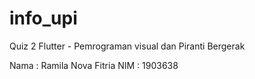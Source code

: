 # info_upi
Quiz 2 Flutter - Pemrograman visual dan Piranti Bergerak

Nama : Ramila Nova Fitria
NIM  : 1903638

